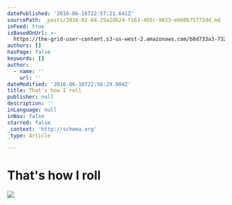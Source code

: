 ```yaml
---
datePublished: '2016-06-16T22:57:21.641Z'
sourcePath: _posts/2016-02-04-25a2db24-f163-465c-9833-e660b75772dd.md
inFeed: true
isBasedOnUrl: >-
  https://the-grid-user-content.s3-us-west-2.amazonaws.com/b8d733a3-732c-4e0c-ba73-feaa95af3cf3.png
authors: []
hasPage: false
keywords: []
author:
  - name: ''
    url: ''
dateModified: '2016-06-16T22:56:29.904Z'
title: That's how I roll
publisher: null
description: ''
inLanguage: null
inNav: false
starred: false
_context: 'http://schema.org'
_type: Article

---
```

# That's how I roll
![](https://s3-us-west-2.amazonaws.com/the-grid-img/p/cbec63c5b4fb74b04bb2ede47c2f542f87cb2e3c.png)
